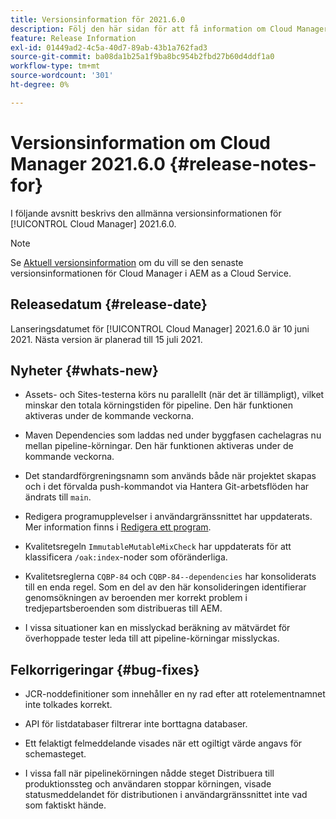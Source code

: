 ```yaml
---
title: Versionsinformation för 2021.6.0
description: Följ den här sidan för att få information om Cloud Manager 2021.6.0.
feature: Release Information
exl-id: 01449ad2-4c5a-40d7-89ab-43b1a762fad3
source-git-commit: ba08da1b25a1f9ba8bc954b2fbd27b60d4ddf1a0
workflow-type: tm+mt
source-wordcount: '301'
ht-degree: 0%

---
```


# Versionsinformation om Cloud Manager 2021.6.0 {#release-notes-for}

I följande avsnitt beskrivs den allmänna versionsinformationen för [!UICONTROL Cloud Manager] 2021.6.0.

>[!NOTE]
>Se [Aktuell versionsinformation](https://experienceleague.adobe.com/en/docs/experience-manager-cloud-service/content/release-notes/cloud-manager/current#getting-access) om du vill se den senaste versionsinformationen för Cloud Manager i AEM as a Cloud Service.

## Releasedatum {#release-date}

Lanseringsdatumet för [!UICONTROL Cloud Manager] 2021.6.0 är 10 juni 2021.
Nästa version är planerad till 15 juli 2021.

## Nyheter {#whats-new}

* Assets- och Sites-testerna körs nu parallellt (när det är tillämpligt), vilket minskar den totala körningstiden för pipeline. Den här funktionen aktiveras under de kommande veckorna.

* Maven Dependencies som laddas ned under byggfasen cachelagras nu mellan pipeline-körningar. Den här funktionen aktiveras under de kommande veckorna.

* Det standardförgreningsnamn som används både när projektet skapas och i det förvalda push-kommandot via Hantera Git-arbetsflöden har ändrats till `main`.

* Redigera programupplevelser i användargränssnittet har uppdaterats. Mer information finns i [Redigera ett program](/help/getting-started/program-setup.md#editing-program).

* Kvalitetsregeln `ImmutableMutableMixCheck` har uppdaterats för att klassificera `/oak:index`-noder som oföränderliga.

* Kvalitetsreglerna `CQBP-84` och `CQBP-84--dependencies` har konsoliderats till en enda regel. Som en del av den här konsolideringen identifierar genomsökningen av beroenden mer korrekt problem i tredjepartsberoenden som distribueras till AEM.

* I vissa situationer kan en misslyckad beräkning av mätvärdet för överhoppade tester leda till att pipeline-körningar misslyckas.

## Felkorrigeringar {#bug-fixes}

* JCR-noddefinitioner som innehåller en ny rad efter att rotelementnamnet inte tolkades korrekt.

* API för listdatabaser filtrerar inte borttagna databaser.

* Ett felaktigt felmeddelande visades när ett ogiltigt värde angavs för schemasteget.

* I vissa fall när pipelinekörningen nådde steget Distribuera till produktionssteg och användaren stoppar körningen, visade statusmeddelandet för distributionen i användargränssnittet inte vad som faktiskt hände.
